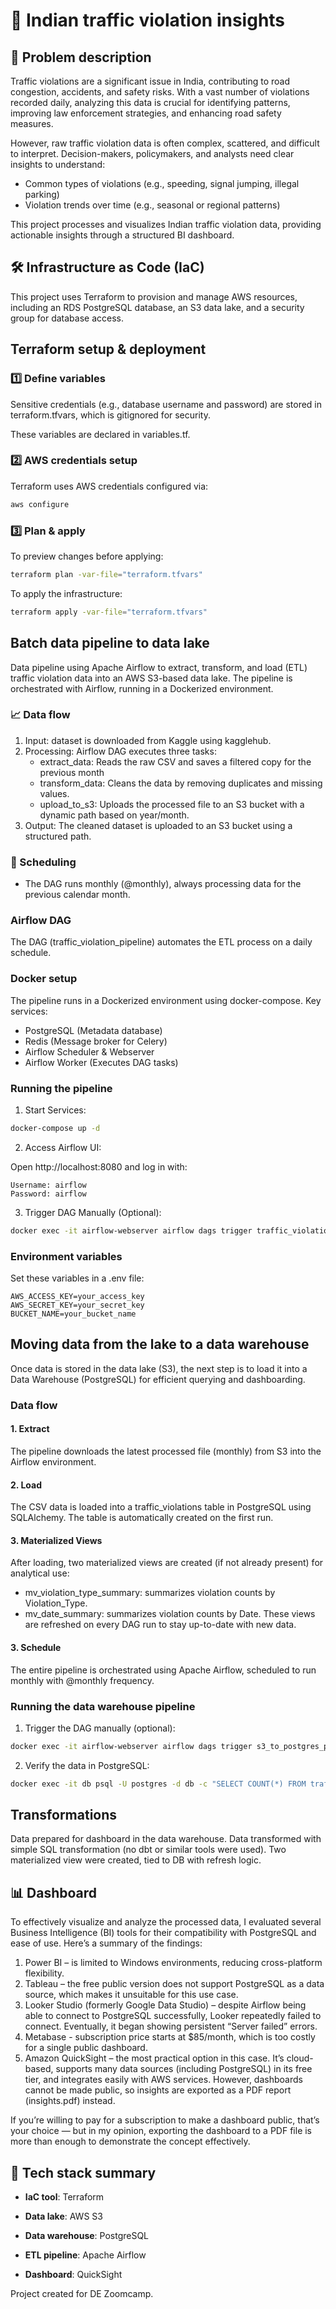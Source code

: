 # 🚦 Indian traffic violation insights

## 🤔 Problem description

Traffic violations are a significant issue in India, contributing to road congestion, accidents, and safety risks. With a vast number of violations recorded daily, analyzing this data is crucial for identifying patterns, improving law enforcement strategies, and enhancing road safety measures.

However, raw traffic violation data is often complex, scattered, and difficult to interpret. Decision-makers, policymakers, and analysts need clear insights to understand:
-   Common types of violations (e.g., speeding, signal jumping, illegal parking)
-   Violation trends over time (e.g., seasonal or regional patterns)

This project processes and visualizes Indian traffic violation data, providing actionable insights through a structured BI dashboard.

## 🛠️ Infrastructure as Code (IaC)

This project uses Terraform to provision and manage AWS resources, including an RDS PostgreSQL database, an S3 data lake, and a security group for database access.

## Terraform setup & deployment

### 1️⃣ Define variables

Sensitive credentials (e.g., database username and password) are stored in terraform.tfvars, which is gitignored for security.

These variables are declared in variables.tf.

### 2️⃣ AWS credentials setup

Terraform uses AWS credentials configured via:

```sh
aws configure
```

### 3️⃣ Plan & apply

To preview changes before applying:

```sh
terraform plan -var-file="terraform.tfvars"
```

To apply the infrastructure:
```sh
terraform apply -var-file="terraform.tfvars"
```

## Batch data pipeline to data lake

Data pipeline using Apache Airflow to extract, transform, and load (ETL) traffic violation data into an AWS S3-based data lake. The pipeline is orchestrated with Airflow, running in a Dockerized environment.

### 📈 Data flow

1.	Input: dataset is downloaded from Kaggle using kagglehub.
2.	Processing: Airflow DAG executes three tasks:
    - extract_data: Reads the raw CSV and saves a filtered copy for the previous month
    - transform_data: Cleans the data by removing duplicates and missing values.
    - upload_to_s3: Uploads the processed file to an S3 bucket with a dynamic path based on year/month.
3.	Output: The cleaned dataset is uploaded to an S3 bucket using a structured path.

### 📅 Scheduling

- The DAG runs monthly (@monthly), always processing data for the previous calendar month.

### Airflow DAG

The DAG (traffic_violation_pipeline) automates the ETL process on a daily schedule.

### Docker setup

The pipeline runs in a Dockerized environment using docker-compose. Key services:
-	PostgreSQL (Metadata database)
-   Redis (Message broker for Celery)
-	Airflow Scheduler & Webserver
-	Airflow Worker (Executes DAG tasks)

### Running the pipeline

1.	Start Services:
```sh
docker-compose up -d
```

2.	Access Airflow UI:

Open http://localhost:8080 and log in with:

```
Username: airflow
Password: airflow
```

3.	Trigger DAG Manually (Optional):

```sh
docker exec -it airflow-webserver airflow dags trigger traffic_violation_pipeline
```

### Environment variables

Set these variables in a .env file:

```
AWS_ACCESS_KEY=your_access_key
AWS_SECRET_KEY=your_secret_key
BUCKET_NAME=your_bucket_name
```

## Moving data from the lake to a data warehouse

Once data is stored in the data lake (S3), the next step is to load it into a Data Warehouse (PostgreSQL) for efficient querying and dashboarding.

### Data flow

#### 1. Extract
The pipeline downloads the latest processed file (monthly) from S3 into the Airflow environment.
#### 2. Load 
The CSV data is loaded into a traffic_violations table in PostgreSQL using SQLAlchemy. The table is automatically created on the first run.
#### 3.	Materialized Views
After loading, two materialized views are created (if not already present) for analytical use:
- mv_violation_type_summary: summarizes violation counts by Violation_Type.
- mv_date_summary: summarizes violation counts by Date.
These views are refreshed on every DAG run to stay up-to-date with new data.
#### 3. Schedule
The entire pipeline is orchestrated using Apache Airflow, scheduled to run monthly with @monthly frequency.

### Running the data warehouse pipeline

1. Trigger the DAG manually (optional):

```sh
docker exec -it airflow-webserver airflow dags trigger s3_to_postgres_pipeline
```

2. Verify the data in PostgreSQL:
```sh
docker exec -it db psql -U postgres -d db -c "SELECT COUNT(*) FROM traffic_violations;"
```

## Transformations

Data prepared for dashboard in the data warehouse. Data transformed with simple SQL transformation (no dbt or similar tools were used). Two materialized view were created, tied to DB with refresh logic.

## 📊 Dashboard

To effectively visualize and analyze the processed data, I evaluated several Business Intelligence (BI) tools for their compatibility with PostgreSQL and ease of use. Here’s a summary of the findings:

1. Power BI – is limited to Windows environments, reducing cross-platform flexibility.
2. Tableau – the free public version does not support PostgreSQL as a data source, which makes it unsuitable for this use case.
3. Looker Studio (formerly Google Data Studio) – despite Airflow being able to connect to PostgreSQL successfully, Looker repeatedly failed to connect. Eventually, it began showing persistent “Server failed” errors.
4. Metabase - subscription price starts at $85/month, which is too costly for a single public dashboard.
5. Amazon QuickSight – the most practical option in this case. It’s cloud-based, supports many data sources (including PostgreSQL) in its free tier, and integrates easily with AWS services. However, dashboards cannot be made public, so insights are exported as a PDF report (insights.pdf) instead.

If you’re willing to pay for a subscription to make a dashboard public, that’s your choice — but in my opinion, exporting the dashboard to a PDF file is more than enough to demonstrate the concept effectively.

## 🔧 Tech stack summary

- **IaC tool**: Terraform
 
- **Data lake**: AWS S3

- **Data warehouse**: PostgreSQL

- **ETL pipeline**: Apache Airflow 

- **Dashboard**: QuickSight

Project created for DE Zoomcamp.
